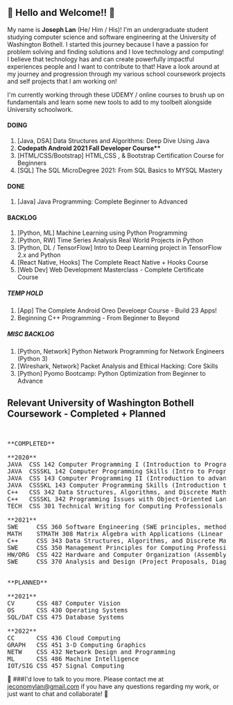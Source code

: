 <h2>👋 Hello and Welcome!! 👋</h2>

<p>
My name is <b>Joseph Lan</b> (He/ Him / His)! I'm an undergraduate student studying computer science and software engineering at the University of Washington Bothell. I started this journey because I have a passion for problem solving and finding solutions and I love technology and computing! I believe that technology has and can create powerfully impactful experiences people and I want to contribute to that! Have a look around at my journey and progression through my various school coursework projects and self projects that I am working on!
</p>

I'm currently working through these UDEMY / online courses to brush up on fundamentals and learn some new tools to add to my toolbelt alongside University schoolwork.<br>

<h4>DOING</h4>
<ol>
  <li>[Java, DSA] Data Structures and Algorithms: Deep Dive Using Java</li>
  <li><b>Codepath Android 2021 Fall Developer Course**</b></li>
  <li>[HTML/CSS/Bootstrap] HTML,CSS , & Bootstrap Certification Course for Beginners</li>
  <li>[SQL] The SQL MicroDegree 2021: From SQL Basics to MYSQL Mastery</li>
</ol>

<h4>DONE</h4>
<ol>
  <li>[Java] Java Programming: Complete Beginner to Advanced</li>
</ol>

<h4>BACKLOG</h4>
<ol>
  <li>[Python, ML] Machine Learning using Python Programming</li>
  <li>[Python, RW] Time Series Analysis Real World Projects in Python</li>
  <li>[Python, DL / TensorFlow]	Intro to Deep Learning project in TensorFlow 2.x and Python</li>
  <li>[React Native, Hooks] The Complete React Native + Hooks Course</li>
  <li>[Web Dev] Web Development Masterclass - Complete Certificate Course</li>
</ol>

<h5>TEMP HOLD</h5>
<ol>
  <li>[App] The Complete Android Oreo Develoepr Course - Build 23 Apps!</li>
  <li>Beginning C++ Programming - From Beginner to Beyond</li>
</ol>

<h5>MISC BACKLOG</h5>
<ol>
  <li>[Python, Network] Python Network Programming for Network Engineers (Python 3)</li>
  <li>[Wireshark, Network] Packet Analysis and Ethical Hacking: Core Skills</li>
  <li>[Python] Pyomo Bootcamp: Python Optimization from Beginner to Advance</li>
</ol>

<h2>Relevant University of Washington Bothell Coursework - Completed + Planned</h2><br>
<pre>
**COMPLETED**<br>
**2020**
JAVA  CSS 142 Computer Programming I (Introduction to Programming Concepts)
JAVA  CSSSKL 142 Computer Programming Skills (Intro to Programming LAB)
JAVA  CSS 143 Computer Programming II (Introduction to advanced DSA/ ADT)
JAVA  CSSSKL 143 Computer Programming Skills (Introduction to advanced DSA LAB)
C++   CSS 342 Data Structures, Algorithms, and Discrete Mathematics (Programming with DSA, OOP, ++)
C++   CSSSKL 342 Programming Issues with Object-Oriented Languages (Programming with DSA, OOP LAB)
TECH  CSS 301 Technical Writing for Computing Professionals (Technical Writing)<br>
**2021**
SWE     CSS 360 Software Engineering (SWE principles, methodologies, SDLC, ++)
MATH    STMATH 308 Matrix Algebra with Applications (Linear Algebra, Applications, ++)
C++     CSS 343 Data Structures, Algorithms, and Discrete Mathematics II (Programming with DSA, OOP, BIGO, BST, GRAPH, PQUE, ++)
SWE     CSS 350 Management Principles for Computing Professionals (Management, EI, CM, ++)
HW/ORG  CSS 422 Hardware and Computer Organization (Assembly, 68K)
SWE     CSS 370 Analysis and Design (Project Proposals, Diagrams, Schematics, Requirements Elicitation, ++)<br><br>
**PLANNED**<br>
**2021**
CV      CSS 487 Computer Vision
OS      CSS 430 Operating Systems
SQL/DAT CSS 475 Database Systems<br>
**2022**
CC      CSS 436 Cloud Computing
GRAPH   CSS 451 3-D Computing Graphics
NETW    CSS 432 Network Design and Programming
ML      CSS 486 Machine Intelligence
IOT/SIG CSS 457 Signal Computing
</pre>

👋 ###I'd love to talk to you more. Please contact me at jeconomylan@gmail.com if you have any questions regarding my work, or just want to chat and collaborate! 👋

<!--
**josephelan/josephelan** is a ✨ _special_ ✨ repository because its `README.md` (this file) appears on your GitHub profile.

Here are some ideas to get you started:

- 🔭 I’m currently working on ...
- 🌱 I’m currently learning ...
- 👯 I’m looking to collaborate on ...
- 🤔 I’m looking for help with ...
- 💬 Ask me about ...
- 📫 How to reach me: ...
- 😄 Pronouns: ...
- ⚡ Fun fact: ...
-->
